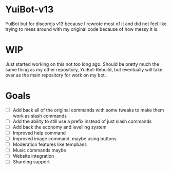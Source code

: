 # YuiBot-v13
 YuiBot but for discordjs v13 because I rewrote most of it and did not feel like trying to mess around with my original code because of how messy it is.
 
 # WIP
 Just started working on this not too long ago. Should be pretty much the same thing as my other repository, YuiBot-Rebuild, but eventually will take over as the main repository for work on my bot.
 
 # Goals
 - [ ] Add back all of the original commands with some tweaks to make them work as slash commands
 - [ ] Add the ability to still use a prefix instead of just slash commands
 - [ ] Add back the economy and levelling system
 - [ ] Improved help command
 - [ ] Improved image command, maybe using buttons
 - [ ] Moderation features like tempbans
 - [ ] Music commands maybe
 - [ ] Website integration
 - [ ] Sharding support
